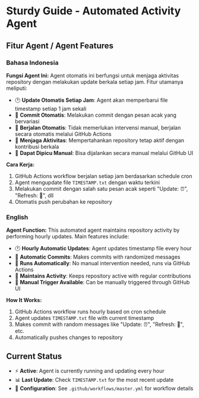 # Sturdy Guide - Automated Activity Agent

## Fitur Agent / Agent Features

### Bahasa Indonesia
**Fungsi Agent Ini:**
Agent otomatis ini berfungsi untuk menjaga aktivitas repository dengan melakukan update berkala setiap jam. Fitur utamanya meliputi:

- 🕐 **Update Otomatis Setiap Jam**: Agent akan memperbarui file timestamp setiap 1 jam sekali
- 📝 **Commit Otomatis**: Melakukan commit dengan pesan acak yang bervariasi
- 🤖 **Berjalan Otomatis**: Tidak memerlukan intervensi manual, berjalan secara otomatis melalui GitHub Actions
- 🎯 **Menjaga Aktivitas**: Mempertahankan repository tetap aktif dengan kontribusi berkala
- 🔄 **Dapat Dipicu Manual**: Bisa dijalankan secara manual melalui GitHub UI

**Cara Kerja:**
1. GitHub Actions workflow berjalan setiap jam berdasarkan schedule cron
2. Agent mengupdate file `TIMESTAMP.txt` dengan waktu terkini
3. Melakukan commit dengan salah satu pesan acak seperti "Update: ⏰", "Refresh: 🔄", dll
4. Otomatis push perubahan ke repository

### English
**Agent Function:**
This automated agent maintains repository activity by performing hourly updates. Main features include:

- 🕐 **Hourly Automatic Updates**: Agent updates timestamp file every hour
- 📝 **Automatic Commits**: Makes commits with randomized messages
- 🤖 **Runs Automatically**: No manual intervention needed, runs via GitHub Actions
- 🎯 **Maintains Activity**: Keeps repository active with regular contributions
- 🔄 **Manual Trigger Available**: Can be manually triggered through GitHub UI

**How It Works:**
1. GitHub Actions workflow runs hourly based on cron schedule
2. Agent updates `TIMESTAMP.txt` file with current timestamp
3. Makes commit with random messages like "Update: ⏰", "Refresh: 🔄", etc.
4. Automatically pushes changes to repository

## Current Status
- ⚡ **Active**: Agent is currently running and updating every hour
- 📊 **Last Update**: Check `TIMESTAMP.txt` for the most recent update
- 🔧 **Configuration**: See `.github/workflows/master.yml` for workflow details